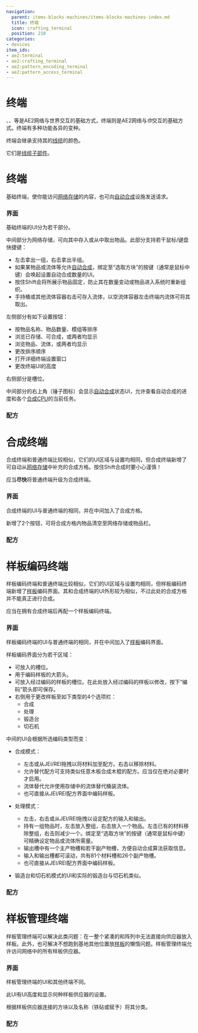 ```yaml
---
navigation:
  parent: items-blocks-machines/items-blocks-machines-index.md
  title: 终端
  icon: crafting_terminal
  position: 210
categories:
- devices
item_ids:
- ae2:terminal
- ae2:crafting_terminal
- ae2:pattern_encoding_terminal
- ae2:pattern_access_terminal
---
```


# 终端

<GameScene zoom="6" background="transparent">
  <ImportStructure src="../assets/assemblies/terminals.snbt" />
  <IsometricCamera yaw="195" pitch="30" />
</GameScene>

<ItemLink id="pattern_provider" />、<ItemLink id="import_bus" />、<ItemLink id="storage_bus" />等是AE2网络与世界交互的基础方式，终端则是AE2网络与*你*交互的基础方式。终端有多种功能各异的变种。

终端会继承支持其的[线缆](cables.md)的颜色。

它们是[线缆子部件](../ae2-mechanics/cable-subparts.md)。

<a name="terminal-ui"></a>

# 终端

<GameScene zoom="6" background="transparent">
  <ImportStructure src="../assets/blocks/terminal.snbt" />
  <IsometricCamera yaw="180" />
</GameScene>

基础终端，使你能访问[网络存储](../ae2-mechanics/import-export-storage.md)的内容，也可向[自动合成](../ae2-mechanics/autocrafting.md)设施发送请求。

### 界面

基础终端的UI分为若干部分。

中间部分为网络存储，可向其中存入或从中取出物品。此部分支持若干鼠标/键盘快捷键：

*   左击拿出一组，右击拿出半组。
*   如果某物品或流体等允许[自动合成](../ae2-mechanics/autocrafting.md)，绑定至“选取方块”的按键（通常是鼠标中键）会唤起设置自动合成数量的UI。
*   按住Shift会将所展示物品固定，防止其在数量变动或物品进入系统时重新组织。
*   手持桶或其他流体容器右击可存入流体，以空流体容器左击终端内流体可将其取出。

左侧部分有如下设置按钮：

*   按物品名称、物品数量、模组等排序
*   浏览已存储、可合成，或两者均显示
*   浏览物品、流体，或两者均显示
*   更改排序顺序
*   打开详细终端设置窗口
*   更改终端UI的高度

右侧部分是<ItemLink id="view_cell" />槽位。

中间部分的右上角（锤子图标）会显示[自动合成](../ae2-mechanics/autocrafting.md)状态UI，允许查看自动合成的进度和各个[合成CPU](crafting_cpu_multiblock.md)的当前任务。

### 配方

<RecipeFor id="terminal" />

<a name="crafting-terminal-ui"></a>

# 合成终端

<GameScene zoom="6" background="transparent">
  <ImportStructure src="../assets/blocks/crafting_terminal.snbt" />
  <IsometricCamera yaw="180" />
</GameScene>

合成终端和普通终端比较相似，它们的UI区域与设置均相同，但合成终端新增了可自动从[网络存储](../ae2-mechanics/import-export-storage.md)中补充的合成方格。按住Shift合成时要小心谨慎！

应当**尽快**将普通终端升级为合成终端。

### 界面

合成终端的UI与普通终端的相同，并在中间加入了合成方格。

新增了2个按钮，可将合成方格内物品清空至网络存储或物品栏。

### 配方

<RecipeFor id="crafting_terminal" />

<a name="pattern-encoding-terminal-ui"></a>

# 样板编码终端

<GameScene zoom="6" background="transparent">
  <ImportStructure src="../assets/blocks/pattern_encoding_terminal.snbt" />
  <IsometricCamera yaw="180" />
</GameScene>

样板编码终端和普通终端比较相似，它们的UI区域与设置均相同，但样板编码终端新增了[样板](patterns.md)编码界面。其和合成终端的UI外形较为相似，不过此处的合成方格并不能真正进行合成。

应当在拥有合成终端后再配一个样板编码终端。

### 界面

样板编码终端的UI与普通终端的相同，并在中间加入了[样板](patterns.md)编码界面。

样板编码界面分为若干区域：

*   可放入<ItemLink id="blank_pattern" />的槽位。
*   用于编码样板的大箭头。
*   可放入经过编码的样板的槽位。在此处放入经过编码的样板以修改，按下“编码”箭头即可保存。
*   右侧用于更改样板至如下类型的4个选项栏：
    *   合成
    *   处理
    *   锻造台
    *   切石机

中间的UI会根据所选编码类型而变：

*   合成模式：
    *   左击或从JEI/REI拖拽以将材料加至配方。右击以移除材料。
    *   允许替代配方可支持类似任意木板合成木棍的配方。应当仅在绝对必要时才启用。
    *   流体替代允许使用存储中的流体替代桶装流体。
    *   也可直接从JEI/REI配方界面中编码样板。

*   处理模式：
    *   左击，右击或从JEI/REI拖拽以设定配方的输入和输出。
    *   持有一组物品时，左击放入整组，右击放入一个物品。左击已有的材料移除整组，右击则减少一个。绑定至“选取方块”的按键（通常是鼠标中键）可精确设定物品或流体所需量。
    *   输出槽中有一个主产物槽和若干副产物槽，方便自动合成算法获取信息。
    *   输入和输出槽都可滚动，共有81个材料槽和26个副产物槽。
    *   也可直接从JEI/REI配方界面中编码样板。

*   锻造台和切石机模式的UI和实际的锻造台与切石机类似。

### 配方

<RecipeFor id="pattern_encoding_terminal" />

<a name="pattern-access-terminal-ui"></a>

# 样板管理终端

<GameScene zoom="6" background="transparent">
  <ImportStructure src="../assets/blocks/pattern_access_terminal.snbt" />
  <IsometricCamera yaw="180" />
</GameScene>

样板管理终端可以解决此类问题：在一整个紧凑的<ItemLink id="pattern_provider" />和<ItemLink id="molecular_assembler" />阵列中无法直接向供应器放入样板。此外，也可解决不想跑到基地其他位置放[样板](patterns.md)的懒惰问题。样板管理终端允许访问网络中的所有样板供应器。

### 界面

样板管理终端的UI和其他终端不同。

此UI有UI高度和显示何种样板供应器的设置。

根据样板供应器连接的方块以及名称（铁砧或<ItemLink id="name_press" />赋予）将其分类。

### 配方

<RecipeFor id="pattern_access_terminal" />
